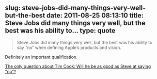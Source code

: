 slug: steve-jobs-did-many-things-very-well-but-the-best
date: 2011-08-25 08:13:10
title: Steve Jobs did many things very well, but the best was his ability to...
type: quote
---

> Steve Jobs did many things very well, but the best was his ability to say “no” when defining Apple’s products and vision.

Definitely an important qualification.

 [The only question about Tim Cook: Will he be as good as Steve at saying “no”?](http://www.splatf.com/2011/08/tim-cook/)

